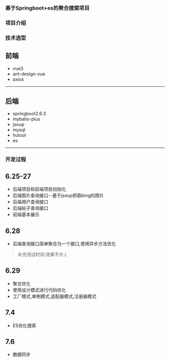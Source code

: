 ### 基于Springboot+es的聚合搜索项目

### 项目介绍

### 技术选型
## 前端
* vue3
* ant-design-vue
* axios
---
## 后端
* springboot2.6.3
* mybatis-plus
* jsoup
* mysql
* hutool
* es
---
### 开发过程
## 6.25-27
* 后端项目和前端项目初始化
* 后端图片查询接口--基于jsoup抓取bing的图片
* 后端用户查询接口
* 后端帖子查询接口
* 前端基本展示

## 6.28
* 后端查询接口简单聚合为一个接口,使用异步方法优化
> 补充测试时间:效果不大:(

## 6.29
* 聚合优化
* 使用设计模式进行代码优化
* 工厂模式,单例模式,适配器模式,注册器模式

## 7.4
* ES优化搜索

## 7.6
* 数据同步
